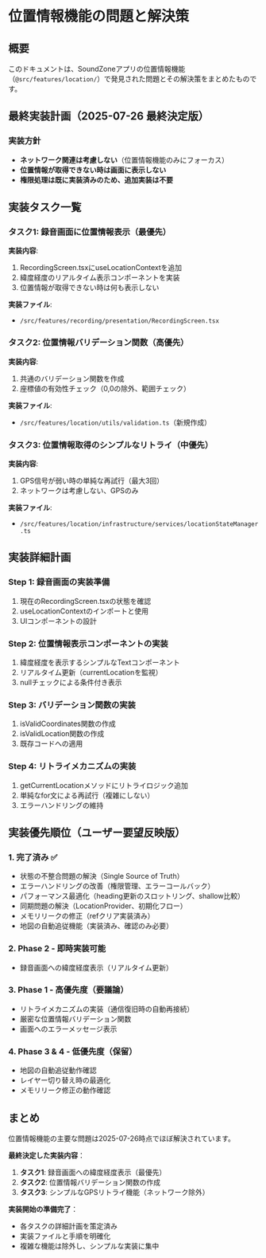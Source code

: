 
# 位置情報機能の問題と解決策

## 概要
このドキュメントは、SoundZoneアプリの位置情報機能（`@src/features/location/`）で発見された問題とその解決策をまとめたものです。

## 最終実装計画（2025-07-26 最終決定版）

### 実装方針
- **ネットワーク関連は考慮しない**（位置情報機能のみにフォーカス）
- **位置情報が取得できない時は画面に表示しない**
- **権限処理は既に実装済みのため、追加実装は不要**

## 実装タスク一覧

### タスク1: 録音画面に位置情報表示（最優先）
**実装内容**:
1. RecordingScreen.tsxにuseLocationContextを追加
2. 緯度経度のリアルタイム表示コンポーネントを実装
3. 位置情報が取得できない時は何も表示しない

**実装ファイル**:
- `/src/features/recording/presentation/RecordingScreen.tsx`

### タスク2: 位置情報バリデーション関数（高優先）
**実装内容**:
1. 共通のバリデーション関数を作成
2. 座標値の有効性チェック（0,0の除外、範囲チェック）

**実装ファイル**:
- `/src/features/location/utils/validation.ts`（新規作成）

### タスク3: 位置情報取得のシンプルなリトライ（中優先）
**実装内容**:
1. GPS信号が弱い時の単純な再試行（最大3回）
2. ネットワークは考慮しない、GPSのみ

**実装ファイル**:
- `/src/features/location/infrastructure/services/locationStateManager.ts`

## 実装詳細計画

### Step 1: 録音画面の実装準備
1. 現在のRecordingScreen.tsxの状態を確認
2. useLocationContextのインポートと使用
3. UIコンポーネントの設計

### Step 2: 位置情報表示コンポーネントの実装
1. 緯度経度を表示するシンプルなTextコンポーネント
2. リアルタイム更新（currentLocationを監視）
3. nullチェックによる条件付き表示

### Step 3: バリデーション関数の実装
1. isValidCoordinates関数の作成
2. isValidLocation関数の作成
3. 既存コードへの適用

### Step 4: リトライメカニズムの実装
1. getCurrentLocationメソッドにリトライロジック追加
2. 単純なfor文による再試行（複雑にしない）
3. エラーハンドリングの維持

## 実装優先順位（ユーザー要望反映版）

### 1. **完了済み** ✅
- 状態の不整合問題の解決（Single Source of Truth）
- エラーハンドリングの改善（権限管理、エラーコールバック）
- パフォーマンス最適化（heading更新のスロットリング、shallow比較）
- 同期問題の解決（LocationProvider、初期化フロー）
- メモリリークの修正（refクリア実装済み）
- 地図の自動追従機能（実装済み、確認のみ必要）

### 2. **Phase 2 - 即時実装可能**
- 録音画面への緯度経度表示（リアルタイム更新）

### 3. **Phase 1 - 高優先度（要議論）**
- リトライメカニズムの実装（通信復旧時の自動再接続）
- 厳密な位置情報バリデーション関数
- 画面へのエラーメッセージ表示

### 4. **Phase 3 & 4 - 低優先度（保留）**
- 地図の自動追従動作確認
- レイヤー切り替え時の最適化
- メモリリーク修正の動作確認

## まとめ

位置情報機能の主要な問題は2025-07-26時点でほぼ解決されています。

**最終決定した実装内容**：
1. **タスク1**: 録音画面への緯度経度表示（最優先）
2. **タスク2**: 位置情報バリデーション関数の作成
3. **タスク3**: シンプルなGPSリトライ機能（ネットワーク除外）

**実装開始の準備完了**：
- 各タスクの詳細計画を策定済み
- 実装ファイルと手順を明確化
- 複雑な機能は除外し、シンプルな実装に集中